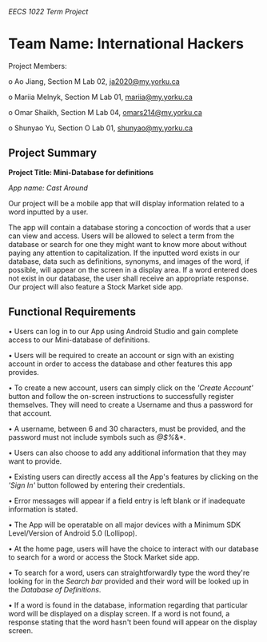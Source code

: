 *EECS 1022 Term Project*


# Team Name: International Hackers


Project Members:

o	Ao Jiang, Section M Lab 02, ja2020@my.yorku.ca

o	Mariia Melnyk, Section M Lab 01, mariia@my.yorku.ca

o Omar Shaikh, Section M Lab 04, omars214@my.yorku.ca

o Shunyao Yu, Section O Lab 01, shunyao@my.yorku.ca


## Project Summary

										
**Project Title: Mini-Database for definitions**

*App name: Cast Around*


Our project will be a mobile app that will display information related to a word inputted by a user. 

The app will contain a database storing a concoction of words that a user can view and access. Users will be allowed to select a term from the database or search for one they might want to know more about without paying any attention to capitalization. If the inputted word exists in our database, data such as definitions, synonyms, and images of the word, if possible, will appear on the screen in a display area. If a word entered does not exist in our database, the user shall receive an appropriate response. Our project will also feature a Stock Market side app.


## Functional Requirements

•	Users can log in to our App using Android Studio and gain complete access to our Mini-database of definitions.

•	Users will be required to create an account or sign with an existing account in order to access the database and other features this app provides.

•	To create a new account, users can simply click on the *'Create Account'* button and follow the on-screen instructions to successfully register themselves. They will need to create a Username and thus a password for that account.

•	A username, between 6 and 30 characters, must be provided, and the password must not include symbols such as *@$%*&*.

•	Users can also choose to add any additional information that they may want to provide.

•	Existing users can directly access all the App's features by clicking on the *'Sign In'* button followed by entering their credentials.

•	Error messages will appear if a field entry is left blank or if inadequate information is stated.

•	The App will be operatable on all major devices with a Minimum SDK Level/Version of Android 5.0 (Lollipop).

•	At the home page, users will have the choice to interact with our database to search for a word or access the Stock Market side app.

•	To search for a word, users can straightforwardly type the word they're looking for in the *Search bar* provided and their word will be looked up in the *Database of Definitions*.

•	If a word is found in the database, information regarding that particular word will be displayed on a display screen. If a word is not found, a response stating that the word hasn't been found will appear on the display screen.



